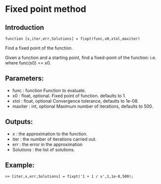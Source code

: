# Fixed point method
## Introduction
    function [x,iter,err,Solutions] = fixpt(func,x0,xtol,maxiter)

Find a fixed point of the function.

Given a function and a starting point, find a fixed-point of the function: i.e. where func(x0) == x0.
## Parameters:
* func : function
    Function to evaluate.
* x0 : float, optional.
    Fixed point of function. defaults to 1.
* xtol : float, optional
    Convergence tolerance, defaults to 1e-08.
* maxiter : int, optional
    Maximum number of iterations, defaults to 500.

## Outputs:
* x : the approximation to the function.
* iter : the number of iterations carried out.
* err : the error in the approximation
* Solutions : the list of solutions.

## Example:
    >> [iter,x,err,Solutions] = fixpt('1 + 1 / x',1,1e-8,500);
